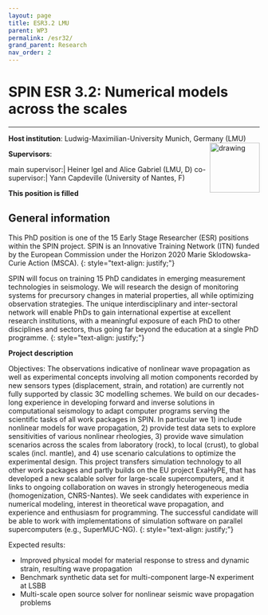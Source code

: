 ```yaml
---
layout: page
title: ESR3.2 LMU
parent: WP3
permalink: /esr32/
grand_parent: Research
nav_order: 2
---
```


# SPIN ESR 3.2: Numerical models across the scales
----

__Host institution__:  Ludwig-Maximilian-University Munich, Germany (LMU)  <img src="/assets/images/partners-logos/LMU_logo.svg" alt="drawing" width="100" style="float:right"/>

__Supervisors__: 
		  
main supervisor:| Heiner Igel and Alice Gabriel (LMU, D)
co-supervisor:| Yann Capdeville (University of Nantes, F)

__This position is filled__ 

## General information

This PhD position is one of the 15 Early Stage Researcher (ESR) positions within the SPIN project.  SPIN is an Innovative Training Network (ITN) funded by the European Commission under the Horizon 2020 Marie Sklodowska-Curie Action (MSCA). 
{: style="text-align: justify;"}

SPIN will focus on training 15 PhD candidates in emerging measurement technologies in seismology. We will research the design of monitoring systems for precursory changes in material properties, all while optimizing observation strategies. The unique interdisciplinary and inter-sectoral network will enable PhDs to gain international expertise at excellent research institutions, with a meaningful exposure of each PhD to other disciplines and sectors, thus going far beyond the education at a single PhD programme.
{: style="text-align: justify;"}

__Project description__

Objectives: The observations indicative of nonlinear wave propagation as well as experimental concepts involving all motion components recorded by new sensors types (displacement, strain, and rotation) are currently not fully supported by classic 3C modelling schemes. We build on our decades-long experience in developing forward and inverse solutions in computational seismology to adapt computer programs serving the scientific tasks of all work packages in SPIN. In particular we 1) include nonlinear models for wave propagation, 2) provide test data sets to explore sensitivities of various nonlinear rheologies, 3) provide wave simulation scenarios across the scales from laboratory (rock), to local (crust), to global scales (incl. mantle), and 4) use scenario calculations to optimize the experimental design. This project transfers simulation technology to all other work packages and partly builds on the EU project ExaHyPE, that has developed a new scalable solver for large-scale supercomputers, and it links to ongoing collaboration on waves in strongly heterogeneous media (homogenization, CNRS-Nantes). We seek candidates with experience in numerical modeling, interest in theoretical wave propagation, and experience and enthusiasm for programming. The successful candidate will be able to work with implementations of simulation software on parallel supercomputers (e.g., SuperMUC-NG). 
{: style="text-align: justify;"}

Expected results:
-	Improved physical model for material response to stress and dynamic strain, resulting wave propagation
-	Benchmark synthetic data set for multi-component large-N experiment at LSBB 
-	Multi-scale open source solver for nonlinear seismic wave propagation problems 

